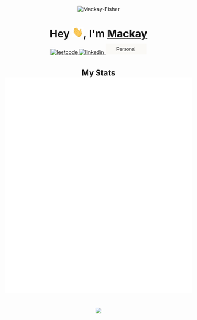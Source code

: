 <style>
 button {
  position: relative;
  top: -9px;
  padding: 0px 0px;
  width:110px;
  height:28px;
  background: #FAF9F6;
  font-size: 13px;
  font-weight: 500;
  color: #181818;
  border: 3px solid #FAF9F6;
  box-shadow: 0 0 0 #FAF9F6;
  transition: all 0.3s ease-in-out;
  cursor: pointer;
}

.star-1 {
  position: absolute;
  top: 0%;
  left: 20%;
  width: 25px;
  height: auto;
  filter: drop-shadow(0 0 0 #fffdef);
  z-index: -5;
  transition: all 1s cubic-bezier(0.05, 0.83, 0.43, 0.96);
}

.star-2 {
  position: absolute;
  top: 45%;
  left: 45%;
  width: 15px;
  height: auto;
  filter: drop-shadow(0 0 0 #fffdef);
  z-index: -5;
  transition: all 1s cubic-bezier(0, 0.4, 0, 1.01);
}

.star-3 {
  position: absolute;
  top: 40%;
  left: 40%;
  width: 5px;
  height: auto;
  filter: drop-shadow(0 0 0 #fffdef);
  z-index: -5;
  transition: all 1s cubic-bezier(0, 0.4, 0, 1.01);
}

.star-4 {
  position: absolute;
  top: 20%;
  left: 40%;
  width: 8px;
  height: auto;
  filter: drop-shadow(0 0 0 #fffdef);
  z-index: -5;
  transition: all 0.8s cubic-bezier(0, 0.4, 0, 1.01);
}

.star-5 {
  position: absolute;
  top: 25%;
  left: 45%;
  width: 15px;
  height: auto;
  filter: drop-shadow(0 0 0 #fffdef);
  z-index: -5;
  transition: all 0.6s cubic-bezier(0, 0.4, 0, 1.01);
}

.star-6 {
  position: absolute;
  top: 5%;
  left: 50%;
  width: 5px;
  height: auto;
  filter: drop-shadow(0 0 0 #fffdef);
  z-index: -5;
  transition: all 0.8s ease;
}

button:hover {
  background: transparent;
  color: #FAF9F6;
  box-shadow: 0 0 25px #FAF9F6;
}

button:hover .star-1 {
  position: absolute;
  top: -80%;
  left: -30%;
  width: 25px;
  height: auto;
  filter: drop-shadow(0 0 10px #fffdef);
  z-index: 2;
}

button:hover .star-2 {
  position: absolute;
  top: -25%;
  left: 10%;
  width: 15px;
  height: auto;
  filter: drop-shadow(0 0 10px #fffdef);
  z-index: 2;
}

button:hover .star-3 {
  position: absolute;
  top: 55%;
  left: 25%;
  width: 5px;
  height: auto;
  filter: drop-shadow(0 0 10px #fffdef);
  z-index: 2;
}

button:hover .star-4 {
  position: absolute;
  top: 30%;
  left: 80%;
  width: 8px;
  height: auto;
  filter: drop-shadow(0 0 10px #fffdef);
  z-index: 2;
}

button:hover .star-5 {
  position: absolute;
  top: 25%;
  left: 115%;
  width: 15px;
  height: auto;
  filter: drop-shadow(0 0 10px #fffdef);
  z-index: 2;
}

button:hover .star-6 {
  position: absolute;
  top: 5%;
  left: 60%;
  width: 5px;
  height: auto;
  filter: drop-shadow(0 0 10px #fffdef);
  z-index: 2;
}

.fil0 {
  fill: #fffdef;
}
</style>   



<p align="center"> 
	<img src="https://komarev.com/ghpvc/?username=Mackay-Fisher" alt="Mackay-Fisher"/>
</p>

<h1 align="center"> Hey <img width="30px" src="https://github.com/bsovs/bsovs/blob/main/assets/hi.gif">, I'm <a href="https://www.linkedin.com/in/mackay-fisher/">Mackay</a></h1>

<p align="center"> 
	<a href="https://leetcode.com/Mackay-Fisher/">
		<img src="https://img.shields.io/badge/-LeetCode-FFA116?style=for-the-badge&logo=LeetCode&logoColor=black" alt="leetcode"/>
	</a>
	<a href="https://www.linkedin.com/in/mackay-fisher/">
		<img src="https://img.shields.io/badge/LinkedIn-0077B5?style=for-the-badge&logo=linkedin&logoColor=white" alt="linkedin"/>
	</a>
	<a href="https://mackay-fisher.web.app/">
		<button>
  Personal
  <div class="star-1">
    <svg
      xmlns="http://www.w3.org/2000/svg"
      xml:space="preserve"
      version="1.1"
      style="shape-rendering:geometricPrecision; text-rendering:geometricPrecision; image-rendering:optimizeQuality; fill-rule:evenodd; clip-rule:evenodd"
      viewBox="0 0 784.11 815.53"
      xmlns:xlink="http://www.w3.org/1999/xlink"
    >
      <defs></defs>
      <g id="Layer_x0020_1">
        <metadata id="CorelCorpID_0Corel-Layer"></metadata>
        <path
          class="fil0"
          d="M392.05 0c-20.9,210.08 -184.06,378.41 -392.05,407.78 207.96,29.37 371.12,197.68 392.05,407.74 20.93,-210.06 184.09,-378.37 392.05,-407.74 -207.98,-29.38 -371.16,-197.69 -392.06,-407.78z"
        ></path>
      </g>
    </svg>
  </div>
  <div class="star-2">
    <svg
      xmlns="http://www.w3.org/2000/svg"
      xml:space="preserve"
      version="1.1"
      style="shape-rendering:geometricPrecision; text-rendering:geometricPrecision; image-rendering:optimizeQuality; fill-rule:evenodd; clip-rule:evenodd"
      viewBox="0 0 784.11 815.53"
      xmlns:xlink="http://www.w3.org/1999/xlink"
    >
      <defs></defs>
      <g id="Layer_x0020_1">
        <metadata id="CorelCorpID_0Corel-Layer"></metadata>
        <path
          class="fil0"
          d="M392.05 0c-20.9,210.08 -184.06,378.41 -392.05,407.78 207.96,29.37 371.12,197.68 392.05,407.74 20.93,-210.06 184.09,-378.37 392.05,-407.74 -207.98,-29.38 -371.16,-197.69 -392.06,-407.78z"
        ></path>
      </g>
    </svg>
  </div>
  <div class="star-3">
    <svg
      xmlns="http://www.w3.org/2000/svg"
      xml:space="preserve"
      version="1.1"
      style="shape-rendering:geometricPrecision; text-rendering:geometricPrecision; image-rendering:optimizeQuality; fill-rule:evenodd; clip-rule:evenodd"
      viewBox="0 0 784.11 815.53"
      xmlns:xlink="http://www.w3.org/1999/xlink"
    >
      <defs></defs>
      <g id="Layer_x0020_1">
        <metadata id="CorelCorpID_0Corel-Layer"></metadata>
        <path
          class="fil0"
          d="M392.05 0c-20.9,210.08 -184.06,378.41 -392.05,407.78 207.96,29.37 371.12,197.68 392.05,407.74 20.93,-210.06 184.09,-378.37 392.05,-407.74 -207.98,-29.38 -371.16,-197.69 -392.06,-407.78z"
        ></path>
      </g>
    </svg>
  </div>
  <div class="star-4">
    <svg
      xmlns="http://www.w3.org/2000/svg"
      xml:space="preserve"
      version="1.1"
      style="shape-rendering:geometricPrecision; text-rendering:geometricPrecision; image-rendering:optimizeQuality; fill-rule:evenodd; clip-rule:evenodd"
      viewBox="0 0 784.11 815.53"
      xmlns:xlink="http://www.w3.org/1999/xlink"
    >
      <defs></defs>
      <g id="Layer_x0020_1">
        <metadata id="CorelCorpID_0Corel-Layer"></metadata>
        <path
          class="fil0"
          d="M392.05 0c-20.9,210.08 -184.06,378.41 -392.05,407.78 207.96,29.37 371.12,197.68 392.05,407.74 20.93,-210.06 184.09,-378.37 392.05,-407.74 -207.98,-29.38 -371.16,-197.69 -392.06,-407.78z"
        ></path>
      </g>
    </svg>
  </div>
  <div class="star-5">
    <svg
      xmlns="http://www.w3.org/2000/svg"
      xml:space="preserve"
      version="1.1"
      style="shape-rendering:geometricPrecision; text-rendering:geometricPrecision; image-rendering:optimizeQuality; fill-rule:evenodd; clip-rule:evenodd"
      viewBox="0 0 784.11 815.53"
      xmlns:xlink="http://www.w3.org/1999/xlink"
    >
      <defs></defs>
      <g id="Layer_x0020_1">
        <metadata id="CorelCorpID_0Corel-Layer"></metadata>
        <path
          class="fil0"
          d="M392.05 0c-20.9,210.08 -184.06,378.41 -392.05,407.78 207.96,29.37 371.12,197.68 392.05,407.74 20.93,-210.06 184.09,-378.37 392.05,-407.74 -207.98,-29.38 -371.16,-197.69 -392.06,-407.78z"
        ></path>
      </g>
    </svg>
  </div>
  <div class="star-6">
    <svg
      xmlns="http://www.w3.org/2000/svg"
      xml:space="preserve"
      version="1.1"
      style="shape-rendering:geometricPrecision; text-rendering:geometricPrecision; image-rendering:optimizeQuality; fill-rule:evenodd; clip-rule:evenodd"
      viewBox="0 0 784.11 815.53"
      xmlns:xlink="http://www.w3.org/1999/xlink"
    >
      <defs></defs>
      <g id="Layer_x0020_1">
        <metadata id="CorelCorpID_0Corel-Layer"></metadata>
        <path
          class="fil0"
          d="M392.05 0c-20.9,210.08 -184.06,378.41 -392.05,407.78 207.96,29.37 371.12,197.68 392.05,407.74 20.93,-210.06 184.09,-378.37 392.05,-407.74 -207.98,-29.38 -371.16,-197.69 -392.06,-407.78z"
        ></path>
      </g>
    </svg>
  </div>
</button>
	</a>
</p>

<h2 align="center"> My Stats
   <a href="https://www.linkedin.com/in/mackay-fisher/">
     <br><img src="https://github.com/bsovs/bsovs/blob/main/github-metrics.svg"><br> 
  </a>
</h2>

<div align="center">
  <br><img src="https://github-readme-stats.vercel.app/api?username=Mackay-Fisher"><br> 
</div>
